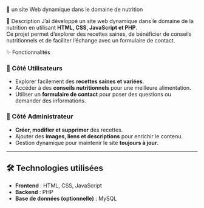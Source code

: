  🍏 un site Web dynamique dans le domaine de nutrition 



 📌 Description
J’ai développé un site web dynamique dans le domaine de la nutrition en utilisant **HTML, CSS, JavaScript et PHP**.  
Ce projet permet d’explorer des recettes saines, de bénéficier de conseils nutritionnels et de faciliter l’échange avec un formulaire de contact.



 ✨ Fonctionnalités

### 🔹 Côté Utilisateurs
- Explorer facilement des **recettes saines et variées**.  
- Accéder à des **conseils nutritionnels** pour une meilleure alimentation.  
- Utiliser un **formulaire de contact** pour poser des questions ou demander des informations.  

### 🔹 Côté Administrateur
- **Créer, modifier et supprimer** des recettes.  
- Ajouter des **images, liens et descriptions** pour enrichir le contenu.  
- Gestion dynamique pour maintenir le site **toujours à jour**.  

---

## 🛠️ Technologies utilisées
- **Frontend** : HTML, CSS, JavaScript  
- **Backend** : PHP  
- **Base de données (optionnelle)** : MySQL  

